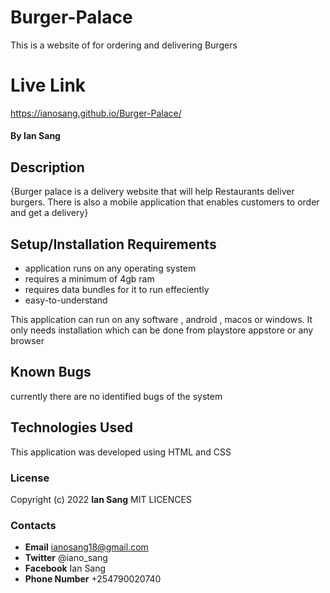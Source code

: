 # Burger-Palace
This is a website of for ordering and delivering Burgers  
# Live Link
https://ianosang.github.io/Burger-Palace/
#### By **Ian Sang**
## Description
{Burger palace is a delivery website that will help Restaurants deliver burgers. There is also a mobile application that enables customers to order and get a delivery}
## Setup/Installation Requirements
* application runs on any operating system
* requires a minimum of 4gb ram
* requires data bundles for it to run effeciently
* easy-to-understand

This application can run on any software , android , macos or windows. It only needs installation which can be done from playstore appstore or any browser
## Known Bugs
currently there are no identified bugs of the system 
## Technologies Used
This application was developed using HTML and CSS

### License
Copyright (c) 2022 **Ian Sang**
MIT LICENCES
### Contacts
* **Email** ianosang18@gmail.com
* **Twitter** @iano_sang
* **Facebook** Ian Sang
* **Phone Number** +254790020740

